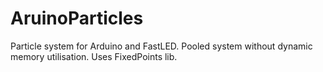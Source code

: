 # AruinoParticles

Particle system for Arduino and FastLED. Pooled system without dynamic memory utilisation. Uses FixedPoints lib.
 